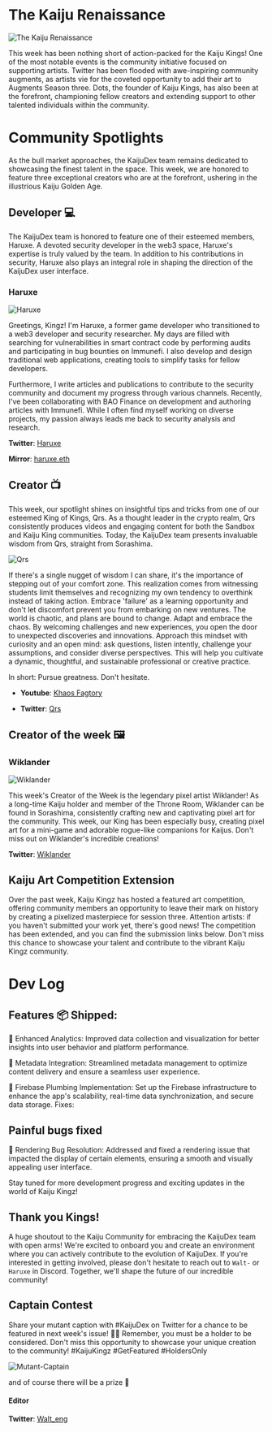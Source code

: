 # The Kaiju Renaissance

![The Kaiju Renaissance ](/images/article2/kaijudex-mini-kaiju.png "600, 600")

This week has been nothing short of action-packed for the Kaiju Kings! One of the most notable events is the community initiative focused on supporting artists. Twitter has been flooded with awe-inspiring community augments, as artists vie for the coveted opportunity to add their art to Augments Season three. Dots, the founder of Kaiju Kings, has also been at the forefront, championing fellow creators and extending support to other talented individuals within the community.

# Community Spotlights
As the bull market approaches, the KaijuDex team remains dedicated to showcasing the finest talent in the space. This week, we are honored to feature three exceptional creators who are at the forefront, ushering in the illustrious Kaiju Golden Age.

## Developer 💻

The KaijuDex team is honored to feature one of their esteemed members, Haruxe. A devoted security developer in the web3 space, Haruxe's expertise is truly valued by the team. In addition to his contributions in security, Haruxe also plays an integral role in shaping the direction of the KaijuDex user interface.

### Haruxe

![Haruxe](/images/article2/Haruxe-profile.jpeg "200, 200")

Greetings, Kingz! I'm Haruxe, a former game developer who transitioned to a web3 developer and security researcher. My days are filled with searching for vulnerabilities in smart contract code by performing audits and participating in bug bounties on Immunefi. I also develop and design traditional web applications, creating tools to simplify tasks for fellow developers.

Furthermore, I write articles and publications to contribute to the security community and document my progress through various channels. Recently, I've been collaborating with BAO Finance on development and authoring articles with Immunefi. While I often find myself working on diverse projects, my passion always leads me back to security analysis and research.

**Twitter**: [Haruxe](https://twitter.com/haruxeETH)

**Mirror**: [haruxe.eth](https://mirror.xyz/haruxe.eth)

## Creator 📺

This week, our spotlight shines on insightful tips and tricks from one of our esteemed King of Kings, Qrs. As a thought leader in the crypto realm, Qrs consistently produces videos and engaging content for both the Sandbox and Kaiju King communities. Today, the KaijuDex team presents invaluable wisdom from Qrs, straight from Sorashima.

![Qrs](/images/article2/Qrs-profile.jpeg "200, 200")

If there's a single nugget of wisdom I can share, it's the importance of stepping out of your comfort zone. This realization comes from witnessing students limit themselves and recognizing my own tendency to overthink instead of taking action. Embrace 'failure' as a learning opportunity and don't let discomfort prevent you from embarking on new ventures. The world is chaotic, and plans are bound to change. Adapt and embrace the chaos. By welcoming challenges and new experiences, you open the door to unexpected discoveries and innovations. Approach this mindset with curiosity and an open mind: ask questions, listen intently, challenge your assumptions, and consider diverse perspectives. This will help you cultivate a dynamic, thoughtful, and sustainable professional or creative practice.

In short: Pursue greatness. Don't hesitate.

- **Youtube**: [Khaos Fagtory](https://www.youtube.com/@thekhaosfactory)

- **Twitter**: [Qrs](https://twitter.com/Christopher_Qrs)

## Creator of the week 🖼️

### Wiklander

![Wiklander](/images/article2/wiklander-in-motion.gif "200, 200")

This week's Creator of the Week is the legendary pixel artist Wiklander! As a long-time Kaiju holder and member of the Throne Room, Wiklander can be found in Sorashima, consistently crafting new and captivating pixel art for the community. This week, our King has been especially busy, creating pixel art for a mini-game and adorable rogue-like companions for Kaijus. Don't miss out on Wiklander's incredible creations!

**Twitter**: [Wiklander](https://twitter.com/TheDarkRippler)

## Kaiju Art Competition Extension

Over the past week, Kaiju Kingz has hosted a featured art competition, offering community members an opportunity to leave their mark on history by creating a pixelized masterpiece for session three. Attention artists: if you haven't submitted your work yet, there's good news! The competition has been extended, and you can find the submission links below. Don't miss this chance to showcase your talent and contribute to the vibrant Kaiju Kingz community.

# Dev Log

## Features 📦 Shipped:

🚀 Enhanced Analytics: Improved data collection and visualization for better insights into user behavior and platform performance.

🚀 Metadata Integration: Streamlined metadata management to optimize content delivery and ensure a seamless user experience.

🚀 Firebase Plumbing Implementation: Set up the Firebase infrastructure to enhance the app's scalability, real-time data synchronization, and secure data storage.
Fixes:

## Painful bugs fixed

🐞 Rendering Bug Resolution: Addressed and fixed a rendering issue that impacted the display of certain elements, ensuring a smooth and visually appealing user interface.

Stay tuned for more development progress and exciting updates in the world of Kaiju Kingz!

## Thank you Kings!

A huge shoutout to the Kaiju Community for embracing the KaijuDex team with open arms! We're excited to onboard you and create an environment where you can actively contribute to the evolution of KaijuDex. If you're interested in getting involved, please don't hesitate to reach out to `Walt-` or `Haruxe` in Discord. Together, we'll shape the future of our incredible community!

## Captain Contest

Share your mutant caption with #KaijuDex on Twitter for a chance to be featured in next week's issue! 📸🔥 Remember, you must be a holder to be considered. Don't miss this opportunity to showcase your unique creation to the community! #KaijuKingz #GetFeatured #HoldersOnly

![Mutant-Captain](/images/article2/favorite-merchant-with-thought-bubble.png "600, 600")

and of course there will be a prize 🦖

#### Editor

**Twitter**: [Walt_eng](https://twitter.com/Walt_eng)
